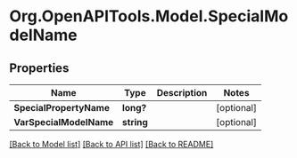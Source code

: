 # Org.OpenAPITools.Model.SpecialModelName

## Properties

Name | Type | Description | Notes
------------ | ------------- | ------------- | -------------
**SpecialPropertyName** | **long?** |  | [optional] 
**VarSpecialModelName** | **string** |  | [optional] 

[[Back to Model list]](../README.md#documentation-for-models) [[Back to API list]](../README.md#documentation-for-api-endpoints) [[Back to README]](../README.md)

